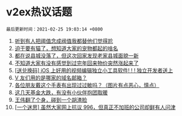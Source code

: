 # v2ex热议话题

`最后更新时间：2021-02-25 19:03:14 +0800`

1. [听到有人把阈值念成阀值我都替他们觉得尬](https://www.v2ex.com/t/756103)
1. [迫于要有猫了，想知道大家的宠物都起的啥名](https://www.v2ex.com/t/756210)
1. [都在说县城没落了，但这次回家发现老家县城面貌一新](https://www.v2ex.com/t/756126)
1. [不知道大家有没有感觉到过完年回来物价突然涨起来了](https://www.v2ex.com/t/755998)
1. [[送兑换码] iOS 上好用的视频编辑独立小工具软件! ! ! 
独立开发者送上](https://www.v2ex.com/t/756040)
1. [V 友们用的是哪家的域名邮箱？](https://www.v2ex.com/t/756059)
1. [各位朋友戴这个手表有出现过过敏吗？（图片有点恶心，慎点）](https://www.v2ex.com/t/756068)
1. [这几天基金大跌，有没有小伙伴抱团取暖](https://www.v2ex.com/t/756072)
1. [王伟翻了个身，碰到一个胡渣脸](https://www.v2ex.com/t/756028)
1. [[一个迷思] 虽然大家网上抗议 996，但真正不加班的公司却鲜有人问津](https://www.v2ex.com/t/756191)

